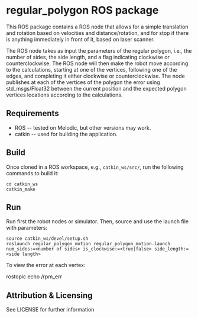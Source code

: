 # regular_polygon ROS package

This ROS package contains a ROS node that allows for a simple translation and rotation based on velocities and distance/rotation, and for stop if there is anything immediately in front of it, based on laser scanner.

The ROS node takes as input the parameters of the regular polygon, i.e., the number of sides, the side length, and a flag indicating clockwise or counterclockwise.
The ROS node will then make the robot move according to the calculations, starting at one of the vertices, following one of the edges, and completing it either clockwise or counterclockwise.
The node publishes at each of the vertices of the polygon the error using std_msgs/Float32 between the current position and the expected polygon vertices locations according to the calculations.

## Requirements
- ROS -- tested on Melodic, but other versions may work.
- catkin -- used for building the application. 

## Build
Once cloned in a ROS workspace, e.g., `catkin_ws/src/`, run the following commands to build it:

	cd catkin_ws
	catkin_make
	
## Run
Run first the robot nodes or simulator. 
Then, source and use the launch file with parameters:

	source catkin_ws/devel/setup.sh
	roslaunch regular_polygon_motion regular_polygon_motion.launch num_sides:=<number of sides> is_clockwise:=<true|false> side_length:=<side length>

To view the error at each vertex:

  rostopic echo /rpm_err

## Attribution & Licensing

See LICENSE for further information
